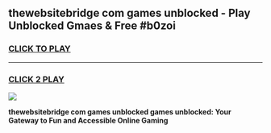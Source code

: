 
## thewebsitebridge com games unblocked - Play Unblocked Gmaes & Free #b0zoi
<h3>
<a href="https://news.freeplayer.one?title=thewebsitebridge_com_games_unblocked&ref=03M">CLICK TO PLAY</a></h3>
<hr>

<h3>
<a href="https://news.freeplayer.one?title=thewebsitebridge_com_games_unblocked&ref=03M">CLICK 2 PLAY</a>
  
</h3>

<a href="https://news.freeplayer.one?title=thewebsitebridge_com_games_unblocked&ref=03M"><img src="https://clearcache.store/games.png"></a>


**thewebsitebridge com games unblocked games unblocked: Your Gateway to Fun and Accessible Online Gaming**
